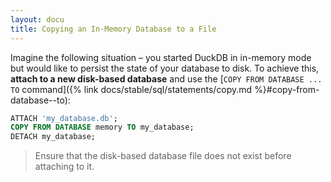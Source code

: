 ```yaml
---
layout: docu
title: Copying an In-Memory Database to a File
---
```


Imagine the following situation – you started DuckDB in in-memory mode but would like to persist the state of your database to disk.
To achieve this, **attach to a new disk-based database** and use the [`COPY FROM DATABASE ... TO` command]({% link docs/stable/sql/statements/copy.md %}#copy-from-database--to):

```sql
ATTACH 'my_database.db';
COPY FROM DATABASE memory TO my_database;
DETACH my_database;
```

> Ensure that the disk-based database file does not exist before attaching to it.
